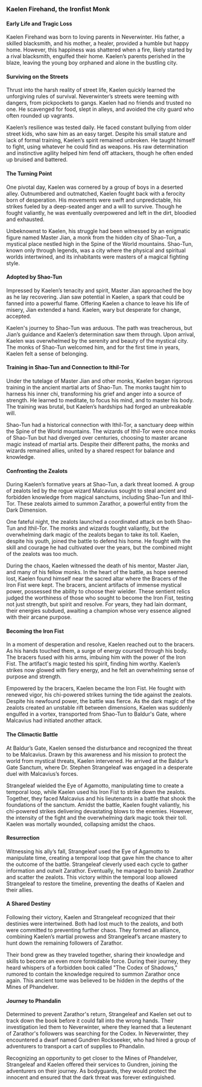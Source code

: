 ### Kaelen Firehand, the Ironfist Monk

#### Early Life and Tragic Loss
Kaelen Firehand was born to loving parents in Neverwinter. His father, a skilled blacksmith, and his mother, a healer, provided a humble but happy home. However, this happiness was shattered when a fire, likely started by a rival blacksmith, engulfed their home. Kaelen’s parents perished in the blaze, leaving the young boy orphaned and alone in the bustling city.

#### Surviving on the Streets
Thrust into the harsh reality of street life, Kaelen quickly learned the unforgiving rules of survival. Neverwinter’s streets were teeming with dangers, from pickpockets to gangs. Kaelen had no friends and trusted no one. He scavenged for food, slept in alleys, and avoided the city guard who often rounded up vagrants.

Kaelen’s resilience was tested daily. He faced constant bullying from older street kids, who saw him as an easy target. Despite his small stature and lack of formal training, Kaelen’s spirit remained unbroken. He taught himself to fight, using whatever he could find as weapons. His raw determination and instinctive agility helped him fend off attackers, though he often ended up bruised and battered.

#### The Turning Point

One pivotal day, Kaelen was cornered by a group of boys in a deserted alley. Outnumbered and outmatched, Kaelen fought back with a ferocity born of desperation. His movements were swift and unpredictable, his strikes fueled by a deep-seated anger and a will to survive. Though he fought valiantly, he was eventually overpowered and left in the dirt, bloodied and exhausted.

Unbeknownst to Kaelen, his struggle had been witnessed by an enigmatic figure named Master Jian, a monk from the hidden city of Shao-Tun, a mystical place nestled high in the Spine of the World mountains. Shao-Tun, known only through legends, was a city where the physical and spiritual worlds intertwined, and its inhabitants were masters of a magical fighting style.

#### Adopted by Shao-Tun

Impressed by Kaelen’s tenacity and spirit, Master Jian approached the boy as he lay recovering. Jian saw potential in Kaelen, a spark that could be fanned into a powerful flame. Offering Kaelen a chance to leave his life of misery, Jian extended a hand. Kaelen, wary but desperate for change, accepted.

Kaelen's journey to Shao-Tun was arduous. The path was treacherous, but Jian’s guidance and Kaelen’s determination saw them through. Upon arrival, Kaelen was overwhelmed by the serenity and beauty of the mystical city. The monks of Shao-Tun welcomed him, and for the first time in years, Kaelen felt a sense of belonging.

#### Training in Shao-Tun and Connection to Ithil-Tor

Under the tutelage of Master Jian and other monks, Kaelen began rigorous training in the ancient martial arts of Shao-Tun. The monks taught him to harness his inner chi, transforming his grief and anger into a source of strength. He learned to meditate, to focus his mind, and to master his body. The training was brutal, but Kaelen’s hardships had forged an unbreakable will.

Shao-Tun had a historical connection with Ithil-Tor, a sanctuary deep within the Spine of the World mountains. The wizards of Ithil-Tor were once monks of Shao-Tun but had diverged over centuries, choosing to master arcane magic instead of martial arts. Despite their different paths, the monks and wizards remained allies, united by a shared respect for balance and knowledge.

#### Confronting the Zealots

During Kaelen’s formative years at Shao-Tun, a dark threat loomed. A group of zealots led by the rogue wizard Malcavius sought to steal ancient and forbidden knowledge from magical sanctums, including Shao-Tun and Ithil-Tor. These zealots aimed to summon Zarathor, a powerful entity from the Dark Dimension.

One fateful night, the zealots launched a coordinated attack on both Shao-Tun and Ithil-Tor. The monks and wizards fought valiantly, but the overwhelming dark magic of the zealots began to take its toll. Kaelen, despite his youth, joined the battle to defend his home. He fought with the skill and courage he had cultivated over the years, but the combined might of the zealots was too much.

During the chaos, Kaelen witnessed the death of his mentor, Master Jian, and many of his fellow monks. In the heart of the battle, as hope seemed lost, Kaelen found himself near the sacred altar where the Bracers of the Iron Fist were kept. The bracers, ancient artifacts of immense mystical power, possessed the ability to choose their wielder. These sentient relics judged the worthiness of those who sought to become the Iron Fist, testing not just strength, but spirit and resolve. For years, they had lain dormant, their energies subdued, awaiting a champion whose very essence aligned with their arcane purpose.

#### Becoming the Iron Fist

In a moment of desperation and resolve, Kaelen reached out to the bracers. As his hands touched them, a surge of energy coursed through his body. The bracers fused with his arms, imbuing him with the power of the Iron Fist. The artifact's magic tested his spirit, finding him worthy. Kaelen’s strikes now glowed with fiery energy, and he felt an overwhelming sense of purpose and strength.

Empowered by the bracers, Kaelen became the Iron Fist. He fought with renewed vigor, his chi-powered strikes turning the tide against the zealots. Despite his newfound power, the battle was fierce. As the dark magic of the zealots created an unstable rift between dimensions, Kaelen was suddenly engulfed in a vortex, transported from Shao-Tun to Baldur's Gate, where Malcavius had initiated another attack.

#### The Climactic Battle

At Baldur’s Gate, Kaelen sensed the disturbance and recognized the threat to be Malcavius. Drawn by this awareness and his mission to protect the world from mystical threats, Kaelen intervened. He arrived at the Baldur’s Gate Sanctum, where Dr. Stephen Strangeleaf was engaged in a desperate duel with Malcavius’s forces.

Strangeleaf wielded the Eye of Agamotto, manipulating time to create a temporal loop, while Kaelen used his Iron Fist to strike down the zealots. Together, they faced Malcavius and his lieutenants in a battle that shook the foundations of the sanctum. Amidst the battle, Kaelen fought valiantly, his chi-powered strikes delivering devastating blows to the enemies. However, the intensity of the fight and the overwhelming dark magic took their toll. Kaelen was mortally wounded, collapsing amidst the chaos.

#### Resurrection

Witnessing his ally’s fall, Strangeleaf used the Eye of Agamotto to manipulate time, creating a temporal loop that gave him the chance to alter the outcome of the battle. Strangeleaf cleverly used each cycle to gather information and outwit Zarathor. Eventually, he managed to banish Zarathor and scatter the zealots. This victory within the temporal loop allowed Strangeleaf to restore the timeline, preventing the deaths of Kaelen and their allies.

#### A Shared Destiny

Following their victory, Kaelen and Strangeleaf recognized that their destinies were intertwined. Both had lost much to the zealots, and both were committed to preventing further chaos. They formed an alliance, combining Kaelen’s martial prowess and Strangeleaf’s arcane mastery to hunt down the remaining followers of Zarathor.

Their bond grew as they traveled together, sharing their knowledge and skills to become an even more formidable force. During their journey, they heard whispers of a forbidden book called "The Codex of Shadows," rumored to contain the knowledge required to summon Zarathor once again. This ancient tome was believed to be hidden in the depths of the Mines of Phandelver.

#### Journey to Phandalin

Determined to prevent Zarathor's return, Strangeleaf and Kaelen set out to track down the book before it could fall into the wrong hands. Their investigation led them to Neverwinter, where they learned that a lieutenant of Zarathor's followers was searching for the Codex. In Neverwinter, they encountered a dwarf named Gundren Rockseeker, who had hired a group of adventurers to transport a cart of supplies to Phandalin.

Recognizing an opportunity to get closer to the Mines of Phandelver, Strangeleaf and Kaelen offered their services to Gundren, joining the adventurers on their journey. As bodyguards, they would protect the innocent and ensured that the dark threat was forever extinguished.
